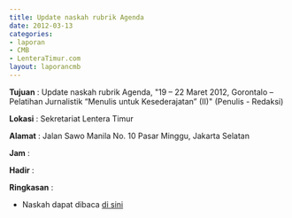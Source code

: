 ```yaml
---
title: Update naskah rubrik Agenda
date: 2012-03-13
categories:
- laporan
- CMB
- LenteraTimur.com
layout: laporancmb
---
```


**Tujuan** : Update naskah rubrik Agenda, "19 – 22 Maret 2012, Gorontalo – Pelatihan Jurnalistik “Menulis untuk Kesederajatan” (II)" (Penulis - Redaksi)	

**Lokasi** : Sekretariat Lentera Timur

**Alamat** : Jalan Sawo Manila No. 10 Pasar Minggu, Jakarta Selatan

**Jam** : 

**Hadir** : 

**Ringkasan** : 
* Naskah dapat dibaca [di sini](http://www.lenteratimur.com/19-%E2%80%93-22-maret-2012-gorontalo-%E2%80%93-pelatihan-jurnalistik-%E2%80%9Cmenulis-untuk-kesederajatan%E2%80%9D-ii/)
